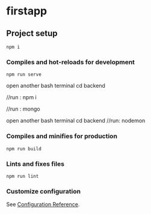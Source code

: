 # firstapp

## Project setup
```
npm i
```

### Compiles and hot-reloads for development
```
npm run serve
```
open another bash terminal
cd backend

//run :
npm i

//run : 
mongo

open another bash terminal
cd backend
//run:
nodemon

### Compiles and minifies for production
```
npm run build
```

### Lints and fixes files
```
npm run lint
```

### Customize configuration
See [Configuration Reference](https://cli.vuejs.org/config/).
